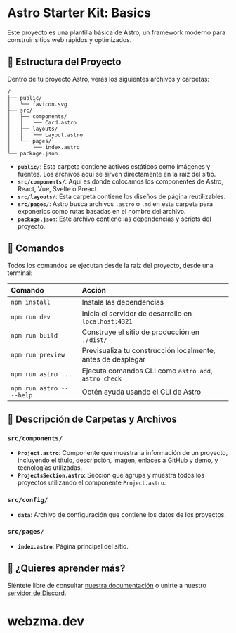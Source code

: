 # Astro Starter Kit: Basics

Este proyecto es una plantilla básica de Astro, un framework moderno para construir sitios web rápidos y optimizados.

## 🚀 Estructura del Proyecto

Dentro de tu proyecto Astro, verás los siguientes archivos y carpetas:

```text
/
├── public/
│   └── favicon.svg
├── src/
│   ├── components/
│   │   └── Card.astro
│   ├── layouts/
│   │   └── Layout.astro
│   └── pages/
│       └── index.astro
└── package.json
```

- **`public/`**: Esta carpeta contiene activos estáticos como imágenes y fuentes. Los archivos aquí se sirven directamente en la raíz del sitio.
- **`src/components/`**: Aquí es donde colocamos los componentes de Astro, React, Vue, Svelte o Preact.
- **`src/layouts/`**: Esta carpeta contiene los diseños de página reutilizables.
- **`src/pages/`**: Astro busca archivos `.astro` o `.md` en esta carpeta para exponerlos como rutas basadas en el nombre del archivo.
- **`package.json`**: Este archivo contiene las dependencias y scripts del proyecto.

## 🧞 Comandos

Todos los comandos se ejecutan desde la raíz del proyecto, desde una terminal:

| Comando                   | Acción                                                      |
| :------------------------ | :---------------------------------------------------------- |
| `npm install`             | Instala las dependencias                                    |
| `npm run dev`             | Inicia el servidor de desarrollo en `localhost:4321`        |
| `npm run build`           | Construye el sitio de producción en `./dist/`               |
| `npm run preview`         | Previsualiza tu construcción localmente, antes de desplegar |
| `npm run astro ...`       | Ejecuta comandos CLI como `astro add`, `astro check`        |
| `npm run astro -- --help` | Obtén ayuda usando el CLI de Astro                          |

## 📂 Descripción de Carpetas y Archivos

### `src/components/`

- **`Project.astro`**: Componente que muestra la información de un proyecto, incluyendo el título, descripción, imagen, enlaces a GitHub y demo, y tecnologías utilizadas.
- **`ProjectsSection.astro`**: Sección que agrupa y muestra todos los proyectos utilizando el componente `Project.astro`.

### `src/config/`

- **`data`**: Archivo de configuración que contiene los datos de los proyectos.

### `src/pages/`

- **`index.astro`**: Página principal del sitio.

## 👀 ¿Quieres aprender más?

Siéntete libre de consultar [nuestra documentación](https://docs.astro.build) o unirte a nuestro [servidor de Discord](https://astro.build/chat).

# webzma.dev
